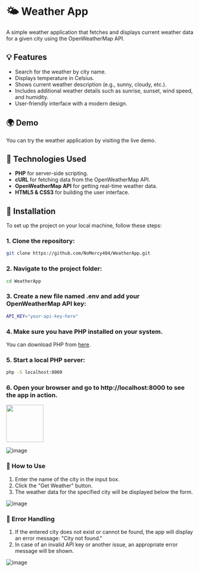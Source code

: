# 🌤 Weather App

A simple weather application that fetches and displays current weather data for a given city using the OpenWeatherMap API.

## 💡 Features

- Search for the weather by city name.
- Displays temperature in Celsius.
- Shows current weather description (e.g., sunny, cloudy, etc.).
- Includes additional weather details such as sunrise, sunset, wind speed, and humidity.
- User-friendly interface with a modern design.

## 🌍 Demo

You can try the weather application by visiting the live demo.

## 📜 Technologies Used

- **PHP** for server-side scripting.
- **cURL** for fetching data from the OpenWeatherMap API.
- **OpenWeatherMap API** for getting real-time weather data.
- **HTML5 & CSS3** for building the user interface.

## 🔧 Installation

To set up the project on your local machine, follow these steps:

### 1. Clone the repository:
```bash
git clone https://github.com/NoMercy404/WeatherApp.git
```
### 2. Navigate to the project folder:
```bash
cd WeatherApp
```
### 3. Create a new file named .env and add your OpenWeatherMap API key:
```bash
API_KEY="your-api-key-here"
```
### 4. Make sure you have PHP installed on your system.
You can download PHP from [here](https://www.php.net/downloads).

### 5. Start a local PHP server:
```bash
php -S localhost:8000
```
### 6. Open your browser and go to <strong> http://localhost:8000 </strong> to see the app in action.

<img src="https://github.com/user-attachments/assets/e96152db-6d8e-4247-a1d2-645b6d6400ae" width="100" height="100">

![image](https://github.com/user-attachments/assets/e96152db-6d8e-4247-a1d2-645b6d6400ae)
### 💬 How to Use
<ol>
  <li>Enter the name of the city in the input box.</li>
  <li>Click the "Get Weather" button.</li>
  <li>The weather data for the specified city will be displayed below the form.</li>
</ol>

![image](https://github.com/user-attachments/assets/a7d3c8c1-6130-49c2-a1ac-280241053148)


### 🚨 Error Handling
<ol>
  <li>If the entered city does not exist or cannot be found, the app will display an error message: "City not found."</li>
  <li>In case of an invalid API key or another issue, an appropriate error message will be shown.</li>
</ol>

![image](https://github.com/user-attachments/assets/b9e86e03-9d7b-405b-8a41-0824bee5be5d)










